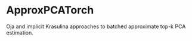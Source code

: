 # ApproxPCATorch
Oja and implicit Krasulina approaches to batched approximate top-k PCA estimation.
